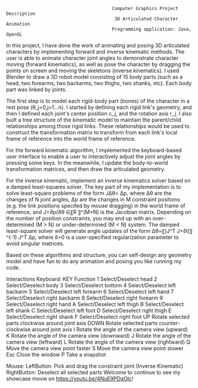                                             Computer Graphics Project Description
                                             3D Articulated Character Animation
                                            Programming application: Java, OpenGL
In this project, I have done the work of animating and posing 3D articulated characters by implementing forward and inverse kinematic methods. The user is able to animate character joint angles to demonstrate character moving (forward kinematics), as well as pose the character by dragging the points on screen and moving the skeletons (inverse kinematics).
I used Blender to draw a 3D robot model consisting of 15 body parts (such as a head, two forearms, two backarms, two thighs, two shanks, etc). Each body part was linked by joints. 

The first step is to model each rigid-body part (bones) of the character in a rest pose (θ_j=0,j=1…n). I started by defining each rigid link's geometry, and then I defined each joint's center position c_j, and the rotation axis r_j. I also built a tree structure of the kinematic model to maintain the parent/child relationships among those rigid links. These relationships would be used to construct the transformation matrix to transform from each link's local frame of reference into the world frame of reference.

For the forward kinematic algorithm, I implemented the keyboard-based user interface to enable a user to interactively adjust the joint angles by pressing some keys. In the meanwhile, I update the body-to-world transformation matrices, and then draw the articulated geometry. 

For the inverse kinematic, implement an inverse kinematics solver based on a damped least-squares solver. The key part of my implementation is to solve least-square problems of the form
                                                              J∆θ= ∆p,
where ∆θ are the changes of N joint angles, ∆p are the changes in M constraint positions (e.g. the link positions specifed by mouse dragging) in the world frame of reference, and J=∂p/∂θ  ∈〖R 〗^(M×N) is the Jacobian matrix. Depending on the number of position constraints, you may end up with an over-determined (M > N) or under-determined (M < N) system. The damped least-square solver will generate angle updates of the form
                                                    ∆θ=〖(J^T J+δI)〗^(-1) J^T ∆p,
where δ>0 is a user-specified regularization parameter to avoid singular matrices. 

Based on these algorithms and structure, you can self-design any geometry model and have fun to do any animation and posing you like running my code.



Interactions
Keyboard:
KEY	Function
1	Select/Deselect head
2	Select/Deselect body
3	Select/Deselect bottom
4	Select/Deselect left backarm
5	Select/Deselect left forearm
6	Select/Deselect left hand
7	Select/Deselect right backarm
8	Select/Deselect right forearm
9	Select/Deselect right hand
A	Select/Deselect left thigh
B	Select/Deselect left shank
C	Select/Deselect left foot
D	Select/Deselect right thigh
E	Select/Deselect right shank
F	Select/Deselect right foot
UP	Rotate selected parts clockwise around joint axis
DOWN	Rotate selected parts counter-clockwise around joint axis
I	Rotate the angle of the camera view (upward)
K	Rotate the angle of the camera view (downward)
J	Rotate the angle of the camera view (leftward)
L	Rotate the angle of the camera view (rightward)
Q	Move the camera view point faster
S	Move the camera view point slower
Esc	Close the window
P	Take a snapshot

Mouse:
LeftButton: Pick and drag the constraint joint (Inverse Kinematic)
RightButton: Deselect all selected parts
Welcome to continue to see my showcase movie on https://youtu.be/4NuE9PDqOIc!

